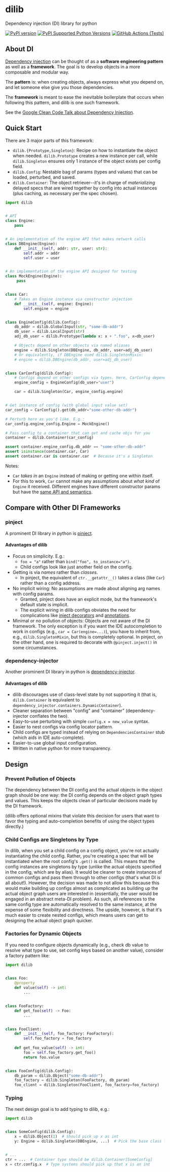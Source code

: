 # dilib

Dependency injection (DI) library for python

[![PyPI version](https://badge.fury.io/py/dilib.svg)](https://badge.fury.io/py/dilib)
[![PyPI Supported Python Versions](https://img.shields.io/pypi/pyversions/dilib.svg)](https://pypi.python.org/pypi/dilib/)
[![GitHub Actions (Tests)](https://github.com/ansatzcapital/dilib/workflows/Test/badge.svg)](https://github.com/ansatzcapital/dilib)

## About DI

[Dependency injection](https://en.wikipedia.org/wiki/Dependency_injection) can be thought of as a 
**software engineering pattern** as well as a **framework**. The goal is to develop objects in a more
composable and modular way.

The **pattern** is: when creating objects, always express what you depend on, 
and let someone else give you those dependencies.

The **framework** is meant to ease the inevitable boilerplate that occurs when following this pattern, and dilib
is one such framework.

See the [Google Clean Code Talk about Dependency Injection](https://testing.googleblog.com/2008/11/clean-code-talks-dependency-injection.html).

## Quick Start

There are 3 major parts of this framework:
- `dilib.{Prototype,Singleton}`: Recipe on how to instantiate the object when needed. `dilib.Prototype` 
creates a new instance per call, while `dilib.Singleton` ensures only 1 instance of the object exists per config field.
- `dilib.Config`: Nestable bag of params (types and values) that can be loaded, perturbed, and saved.
- `dilib.Container`: The object retriever--it's in charge of _materializing_ delayed specs that 
are wired together by config into actual instances (plus caching, as necessary per the spec chosen).

```python
import dilib


# API
class Engine:
    pass


# An implementation of the engine API that makes network calls
class DBEngine(Engine):
    def __init__(self, addr: str, user: str):
        self.addr = addr
        self.user = user


# An implementation of the engine API designed for testing
class MockEngine(Engine):
     pass


class Car:
    # Takes an Engine instance via constructor injection
    def __init__(self, engine: Engine):
        self.engine = engine


class EngineConfig(dilib.Config):
    db_addr = dilib.GlobalInput(str, "some-db-addr")
    db_user = dilib.LocalInput(str)
    adj_db_user = dilib.Prototype(lambda x: x + ".foo", x=db_user)

    # Objects depend on other objects via named aliases
    engine = dilib.Singleton(DBEngine, db_addr, user=adj_db_user)
    # Or equivalently, if DBEngine used dilib.SingletonMixin:
    # engine = dilib.DBEngine(db_addr, user=adj_db_user)


class CarConfig(dilib.Config):
    # Configs depend on other configs via types. Here, CarConfig depends on EngineConfig
    engine_config = EngineConfig(db_user="user")

    car = dilib.Singleton(Car, engine_config.engine)


# Get instance of config (with global input value set)
car_config = CarConfig().get(db_addr="some-other-db-addr")

# Perturb here as you'd like. E.g.:
car_config.engine_config.Engine = MockEngine()

# Pass config to a container that can get and cache objs for you
container = dilib.Container(car_config)

assert container.engine_config.db_addr == "some-other-db-addr"
assert isinstance(container.car, Car)
assert container.car is container.car  # Because it's a Singleton
```

Notes:
- `Car` *takes in* an `Engine` instead of making or getting one within itself.
- For this to work, `Car` cannot make any assumptions about *what kind* of `Engine` it received.
Different engines have different constructor params 
but have the [same API and semantics](https://en.wikipedia.org/wiki/Liskov_substitution_principle).

## Compare with Other DI Frameworks

### pinject

A prominent DI library in python is [pinject](https://github.com/google/pinject).

#### Advantages of dilib
- Focus on simplicity. E.g.:
  - `foo = "a"` rather than `bind("foo", to_instance="a")`.
  - Child configs look like just another field on the config.
- Getting is via *names* rather than *classes*.
  - In pinject, the equivalent of `ctr.__getattr__()` takes a class (like `Car`) rather than a config address.
- No implicit wiring: No assumptions are made about aligning arg names with config params.
  - Granted, pinject does have an explicit mode, but the framework's default state is implicit.
  - The explicit wiring in dilib configs obviates the need for complications like 
  [inject decorators](https://github.com/google/pinject#safety) 
  and [annotations](https://github.com/google/pinject#annotations).
- Minimal or no pollution of objects: Objects are not aware of the DI framework. The only exception is
if you want the IDE autocompletion to work in configs (e.g., `car = Car(engine=...)`), you have
to inherit from, e.g., `dilib.SingletonMixin`, but this is completely optional. 
In pinject, on the other hand, one is required to decorate with `@pinject.inject()` in some circumstances.

### dependency-injector

Another prominent DI library in python is [dependency-injector](https://github.com/ets-labs/python-dependency-injector).

#### Advantages of dilib
- dilib discourages use of class-level state by not supporting it
(that is, `dilib.Container` is equivalent to `dependency_injector.containers.DynamicContainer`).
- Cleaner separation between "config" and "container" (dependency-injector conflates the two).
- Easy-to-use perturbing with simple `config.x = new_value` syntax.
- Easier to nest configs via config locator pattern.
- Child configs are typed instead of relying on `DependenciesContainer` stub (which aids in IDE auto-complete).
- Easier-to-use global input configuration.
- Written in native python for more transparency.

## Design

### Prevent Pollution of Objects

The dependency between the DI config and the actual objects in the object graph should be one way: 
the DI config depends on the object graph types and values. This keeps the objects clean of 
particular decisions made by the DI framework.

(dilib offers optional mixins that violate this decision for users that want to favor the typing and 
auto-completion benefits of using the object types directly.)

### Child Configs are Singletons by Type

In dilib, when you set a child config on a config object, you're not actually instantiating the child config. 
Rather, you're creating a spec that will be instantiated when the root config's `.get()` is called. 
This means that the config instances are singletons by type 
(unlike the actual objects specified in the config, which are by alias). 
It would be cleaner to create instances of common configs and pass them through to other configs 
(that's what DI is all about!). However, the decision was made to not allow this because this would make 
building up configs almost as complicated as building up the actual object graph users are interested in 
(essentially, the user would be engaged in an abstract meta-DI problem). 
As such, all references to the same config type are automatically resolved to the same instance, 
at the expense of some flexibility and directness. 
The upside, however, is that it's much easier to create nested configs, 
which means users can get to designing the actual object graph quicker.

### Factories for Dynamic Objects

If you need to configure objects dynamically (e.g., check db value to resolve what type to use, 
set config keys based on another value), consider a factory pattern like:

```python
import dilib


class Foo:
    @property
    def value(self) -> int:
        ...


class FooFactory:
    def get_foo(self) -> Foo:
        ...


class FooClient:
    def __init__(self, foo_factory: FooFactory):
        self.foo_factory = foo_factory
        
    def get_foo_value(self) -> int:
        foo = self.foo_factory.get_foo()
        return foo.value


class FooConfig(dilib.Config):
    db_param = dilib.Object("some-db-addr")
    foo_factory = dilib.Singleton(FooFactory, db_param)
    foo_client = dilib.Singleton(FooClient, foo_factory=foo_factory)
```

### Typing

The next design goal is to add typing to dilib, e.g.:

```python
import dilib


class SomeConfig(dilib.Config):
    x = dilib.Object(1)  # Should pick up x as int
    y: Engine = dilib.Singleton(DBEngine, ...)  # Pick the base class for type


# ...
ctr = ...  # Container type should be dilib.Container[SomeConfig]
x = ctr.config.x  # Type systems should pick up that x is an int
```
